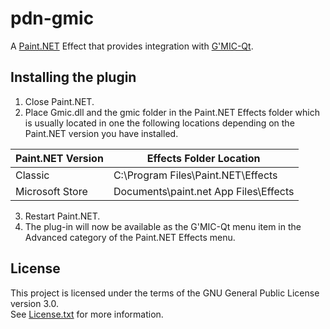 # pdn-gmic

A [Paint.NET](https://www.getpaint.net) Effect that provides integration with [G'MIC-Qt](https://github.com/c-koi/gmic-qt).

## Installing the plugin

1. Close Paint.NET.
2. Place Gmic.dll and the gmic folder in the Paint.NET Effects folder which is usually located in one the following locations depending on the Paint.NET version you have installed.

  Paint.NET Version |  Effects Folder Location
  --------|----------
  Classic | C:\Program Files\Paint.NET\Effects    
  Microsoft Store | Documents\paint.net App Files\Effects

3. Restart Paint.NET.
4. The plug-in will now be available as the G'MIC-Qt menu item in the Advanced category of the Paint.NET Effects menu.

## License

This project is licensed under the terms of the GNU General Public License version 3.0.   
See [License.txt](License.txt) for more information.